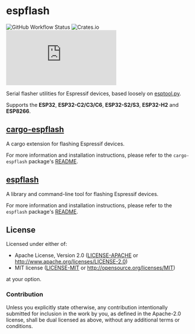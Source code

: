 # espflash

![GitHub Workflow Status](https://img.shields.io/github/actions/workflow/status/esp-rs/espflash/rust.yml?branch=main&labelColor=1C2C2E&logo=github&style=flat-square)
![Crates.io](https://img.shields.io/crates/l/espflash?labelColor=1C2C2E&style=flat-square)
[![Matrix](https://img.shields.io/matrix/esp-rs:matrix.org?label=join%20matrix&color=BEC5C9&labelColor=1C2C2E&logo=matrix&style=flat-square)](https://matrix.to/#/#esp-rs:matrix.org)

Serial flasher utilities for Espressif devices, based loosely on [esptool.py](https://github.com/espressif/esptool/).

Supports the **ESP32**, **ESP32-C2/C3/C6**, **ESP32-S2/S3**, **ESP32-H2** and **ESP8266**.

## [cargo-espflash](./cargo-espflash/)

A cargo extension for flashing Espressif devices.

For more information and installation instructions, please refer to the `cargo-espflash` package's [README](./cargo-espflash/README.md).

## [espflash](./espflash/)

A library and command-line tool for flashing Espressif devices.

For more information and installation instructions, please refer to the `espflash` package's [README](./espflash/README.md).

## License

Licensed under either of:

- Apache License, Version 2.0 ([LICENSE-APACHE](./LICENSE-APACHE) or http://www.apache.org/licenses/LICENSE-2.0)
- MIT license ([LICENSE-MIT](./LICENSE-MIT) or http://opensource.org/licenses/MIT)

at your option.

### Contribution

Unless you explicitly state otherwise, any contribution intentionally submitted for inclusion in
the work by you, as defined in the Apache-2.0 license, shall be dual licensed as above, without
any additional terms or conditions.
